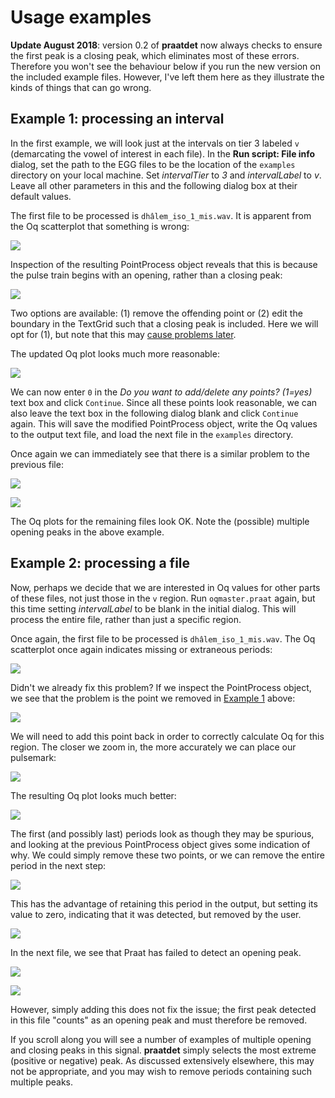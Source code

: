 # Usage examples

**Update August 2018**: version 0.2 of **praatdet** now always checks to ensure the first peak is a closing peak, which eliminates most of 
these errors. Therefore you won't see the behaviour below if you run the new version on the included example files. However, I've left them here as they illustrate the kinds of things that can go wrong.


<a name="example1"></a>
## Example 1: processing an interval

In the first example, we will look just at the intervals on tier 3 labeled ```v``` (demarcating the vowel of interest in each file). In the **Run script: File info** dialog, set the path to the EGG files to be the location of the ```examples``` directory on your local machine. Set *intervalTier* to *3* and *intervalLabel* to *v*. Leave all other parameters in this and the following dialog box at their default values.

The first file to be processed is ```dhâlem_iso_1_mis.wav```. It is apparent from the Oq scatterplot that something is wrong:

![](images/scatter1a.png)

Inspection of the resulting PointProcess object reveals that this is because the pulse train begins with an opening, rather than a closing peak:

![](images/pp1.png)

Two options are available: (1) remove the offending point or (2) edit the boundary in the TextGrid such that a closing peak is included. Here we will opt for (1), but note that this may [cause problems later](#example2).

The updated Oq plot looks much more reasonable:

![](images/scatter1b.png)

We can now enter ```0``` in the *Do you want to add/delete any points? (1=yes)* text box and click ```Continue```. Since all these points look reasonable, we can also leave the text box in the following dialog blank and click ```Continue``` again. This will save the modified PointProcess object, write the Oq values to the output text file, and load the next file in the ```examples``` directory.

Once again we can immediately see that there is a similar problem to the previous file:

![](images/scatter2a.png)

![](images/pp2.png)

The Oq plots for the remaining files look OK. Note the (possible) multiple opening peaks in the above example.

<a name="example2"></a>
## Example 2: processing a file

Now, perhaps we decide that we are interested in Oq values for other parts of these files, not just those in the ```v``` region. Run ```oqmaster.praat``` again, but this time setting *intervalLabel* to be blank in the initial dialog. This will process the entire file, rather than just a specific region.

Once again, the first file to be processed is ```dhâlem_iso_1_mis.wav```. The Oq scatterplot once again indicates missing or extraneous periods:

![](images/scatter3a.png)

Didn't we already fix this problem? If we inspect the PointProcess object, we see that the problem is the point we removed in [Example 1](#example1) above:

![](images/pp3.png)

We will need to add this point back in order to correctly calculate Oq for this region. The closer we zoom in, the more accurately we can place our pulsemark:

![](images/pp4.png)

The resulting Oq plot looks much better:

![](images/scatter3b.png)

The first (and possibly last) periods look as though they may be spurious, and looking at the previous PointProcess object gives some indication of why. We could simply remove these two points, or we can remove the entire period in the next step:

![](images/dialog1.png)

This has the advantage of retaining this period in the output, but setting its value to zero, indicating that it was detected, but removed by the user.

![](images/scatter3c.png)

In the next file, we see that Praat has failed to detect an opening peak.

![](images/scatter4a.png)

![](images/pp5.png)

However, simply adding this does not fix the issue; the first peak detected in this file "counts" as an opening peak and must therefore be removed. 

If you scroll along you will see a number of examples of multiple opening and closing peaks in this signal. **praatdet** simply selects the most extreme (positive or negative) peak. As discussed extensively elsewhere, this may not be appropriate, and you may wish to remove periods containing such multiple peaks.
